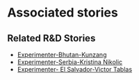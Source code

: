 # Associated stories

<!-- !!DO NOT REMOVE!! start autogenerated hyperlinks -->
## Related R&D Stories
- [Experimenter\-Bhutan\-Kunzang](/stories/?doc=Experimenters_BTN)
- [Experimenter\-Serbia\-Kristina Nikolic](/stories/?doc=Experimenters_SRB)
- [Experimenter\- El Salvador\-Victor Tablas](/stories/?doc=Experimenters_SLV)
<!-- !!DO NOT REMOVE!! end autogenerated hyperlinks -->